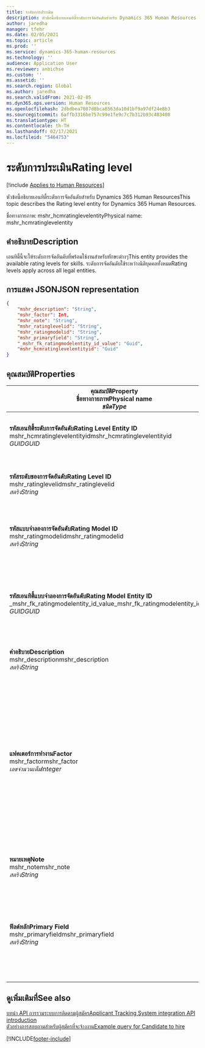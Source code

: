 ```yaml
---
title: ระดับการประเมิน
description: หัวข้อนี้อธิบายเอนทิตี้ระดับการจัดอันดับสำหรับ Dynamics 365 Human Resources
author: jaredha
manager: tfehr
ms.date: 02/05/2021
ms.topic: article
ms.prod: ''
ms.service: dynamics-365-human-resources
ms.technology: ''
audience: Application User
ms.reviewer: anbichse
ms.custom: ''
ms.assetid: ''
ms.search.region: Global
ms.author: jaredha
ms.search.validFrom: 2021-02-05
ms.dyn365.ops.version: Human Resources
ms.openlocfilehash: 2dbdbea7087d8bca8563da10d1bf9a97df24e8b3
ms.sourcegitcommit: 6affb3316be757c99e1fe9c7c7b312b93c483408
ms.translationtype: HT
ms.contentlocale: th-TH
ms.lasthandoff: 02/17/2021
ms.locfileid: "5464753"
---
```

# <a name="rating-level"></a><span data-ttu-id="75d00-103">ระดับการประเมิน</span><span class="sxs-lookup"><span data-stu-id="75d00-103">Rating level</span></span>

[!include [Applies to Human Resources](../includes/applies-to-hr.md)]

<span data-ttu-id="75d00-104">หัวข้อนี้อธิบายเอนทิตี้ระดับการจัดอันดับสำหรับ Dynamics 365 Human Resources</span><span class="sxs-lookup"><span data-stu-id="75d00-104">This topic describes the Rating level entity for Dynamics 365 Human Resources.</span></span>

<span data-ttu-id="75d00-105">ชื่อทางกายภาพ: mshr_hcmratinglevelentity</span><span class="sxs-lookup"><span data-stu-id="75d00-105">Physical name: mshr_hcmratinglevelentity</span></span>

## <a name="description"></a><span data-ttu-id="75d00-106">คำอธิบาย</span><span class="sxs-lookup"><span data-stu-id="75d00-106">Description</span></span>

<span data-ttu-id="75d00-107">เอนทิตี้นี้จะให้ระดับการจัดอันดับที่พร้อมใช้งานสำหรับทักษะต่างๆ</span><span class="sxs-lookup"><span data-stu-id="75d00-107">This entity provides the available rating levels for skills.</span></span> <span data-ttu-id="75d00-108">ระดับการจัดอันดับใช้ระหว่างนิติบุคคลทั้งหมด</span><span class="sxs-lookup"><span data-stu-id="75d00-108">Rating levels apply across all legal entities.</span></span>

## <a name="json-representation"></a><span data-ttu-id="75d00-109">การแสดง JSON</span><span class="sxs-lookup"><span data-stu-id="75d00-109">JSON representation</span></span>

```json
{
    "mshr_description": "String",
    "mshr_factor": Int,
    "mshr_note": "String",
    "mshr_ratinglevelid": "String",
    "mshr_ratingmodelid": "String",
    "mshr_primaryfield": "String",
    "_mshr_fk_ratingmodelentity_id_value": "Guid",
    "mshr_hcmratinglevelentityid": "Guid"
}
```

## <a name="properties"></a><span data-ttu-id="75d00-110">คุณสมบัติ</span><span class="sxs-lookup"><span data-stu-id="75d00-110">Properties</span></span>

| <span data-ttu-id="75d00-111">คุณสมบัติ</span><span class="sxs-lookup"><span data-stu-id="75d00-111">Property</span></span><br><span data-ttu-id="75d00-112">**ชื่อทางกายภาพ**</span><span class="sxs-lookup"><span data-stu-id="75d00-112">**Physical name**</span></span><br><span data-ttu-id="75d00-113">**_ชนิด_**</span><span class="sxs-lookup"><span data-stu-id="75d00-113">**_Type_**</span></span> | <span data-ttu-id="75d00-114">ใช้</span><span class="sxs-lookup"><span data-stu-id="75d00-114">Use</span></span> | <span data-ttu-id="75d00-115">คำอธิบาย</span><span class="sxs-lookup"><span data-stu-id="75d00-115">Description</span></span> |
| --- | --- | --- |
| <span data-ttu-id="75d00-116">**รหัสเอนทิตี้ระดับการจัดอันดับ**</span><span class="sxs-lookup"><span data-stu-id="75d00-116">**Rating Level Entity ID**</span></span><br><span data-ttu-id="75d00-117">mshr_hcmratinglevelentityid</span><span class="sxs-lookup"><span data-stu-id="75d00-117">mshr_hcmratinglevelentityid</span></span><br><span data-ttu-id="75d00-118">*GUID*</span><span class="sxs-lookup"><span data-stu-id="75d00-118">*GUID*</span></span> | <span data-ttu-id="75d00-119">อ่านอย่างเดียว</span><span class="sxs-lookup"><span data-stu-id="75d00-119">Read-only</span></span><br><span data-ttu-id="75d00-120">จำเป็นต้องระบุ</span><span class="sxs-lookup"><span data-stu-id="75d00-120">Required</span></span><br><span data-ttu-id="75d00-121">ระบบถูกสร้างขึ้น</span><span class="sxs-lookup"><span data-stu-id="75d00-121">System-generated</span></span> | <span data-ttu-id="75d00-122">ตัวระบุเฉพาะที่ระบบสร้างขึ้นสำหรับระดับ</span><span class="sxs-lookup"><span data-stu-id="75d00-122">The system-generated unique identifier for the level.</span></span> |
| <span data-ttu-id="75d00-123">**รหัสระดับของการจัดอันดับ**</span><span class="sxs-lookup"><span data-stu-id="75d00-123">**Rating Level ID**</span></span><br><span data-ttu-id="75d00-124">mshr_ratinglevelid</span><span class="sxs-lookup"><span data-stu-id="75d00-124">mshr_ratinglevelid</span></span><br><span data-ttu-id="75d00-125">*สตริง*</span><span class="sxs-lookup"><span data-stu-id="75d00-125">*String*</span></span> | <span data-ttu-id="75d00-126">อ่าน/เขียน</span><span class="sxs-lookup"><span data-stu-id="75d00-126">Read/write</span></span><br><span data-ttu-id="75d00-127">จำเป็นต้องระบุ</span><span class="sxs-lookup"><span data-stu-id="75d00-127">Required</span></span> | <span data-ttu-id="75d00-128">ตัวระบุเฉพาะที่ผู้ใช้สามารถอ่านได้สำหรับระดับ</span><span class="sxs-lookup"><span data-stu-id="75d00-128">User-readable unique identifier for the level.</span></span> |
| <span data-ttu-id="75d00-129">**รหัสแบบจำลองการจัดอันดับ**</span><span class="sxs-lookup"><span data-stu-id="75d00-129">**Rating Model ID**</span></span><br><span data-ttu-id="75d00-130">mshr_ratingmodelid</span><span class="sxs-lookup"><span data-stu-id="75d00-130">mshr_ratingmodelid</span></span><br><span data-ttu-id="75d00-131">*สตริง*</span><span class="sxs-lookup"><span data-stu-id="75d00-131">*String*</span></span> | <span data-ttu-id="75d00-132">อ่าน/เขียน</span><span class="sxs-lookup"><span data-stu-id="75d00-132">Read/write</span></span><br><span data-ttu-id="75d00-133">จำเป็นต้องระบุ</span><span class="sxs-lookup"><span data-stu-id="75d00-133">Required</span></span> | <span data-ttu-id="75d00-134">แบบจำลองการจัดอันดับซึ่งระดับการจัดอันดับเป็นสมาชิกอยู่</span><span class="sxs-lookup"><span data-stu-id="75d00-134">The rating model to which the rating level belongs.</span></span> |
| <span data-ttu-id="75d00-135">**รหัสเอนทิตี้แบบจำลองการจัดอันดับ**</span><span class="sxs-lookup"><span data-stu-id="75d00-135">**Rating Model Entity ID**</span></span><br><span data-ttu-id="75d00-136">_mshr_fk_ratingmodelentity_id_value</span><span class="sxs-lookup"><span data-stu-id="75d00-136">_mshr_fk_ratingmodelentity_id_value</span></span><br><span data-ttu-id="75d00-137">*GUID*</span><span class="sxs-lookup"><span data-stu-id="75d00-137">*GUID*</span></span> | <span data-ttu-id="75d00-138">อ่านอย่างเดียว</span><span class="sxs-lookup"><span data-stu-id="75d00-138">Read-only</span></span><br><span data-ttu-id="75d00-139">จำเป็นต้องระบุ</span><span class="sxs-lookup"><span data-stu-id="75d00-139">Required</span></span><br><span data-ttu-id="75d00-140">คีย์นอก: mshr_hcmratingmodelentityid ของ mshr_hcmratingmodelentity</span><span class="sxs-lookup"><span data-stu-id="75d00-140">Foreign key: mshr_hcmratingmodelentityid of mshr_hcmratingmodelentity</span></span> | <span data-ttu-id="75d00-141">ตัวระบุที่สร้างขึ้นสำหรับแบบจำลองการจัดอันดับซึ่งระดับการจัดอันดับเป็นสมาชิกอยู่</span><span class="sxs-lookup"><span data-stu-id="75d00-141">The system-generated identifier for the rating model to which the rating level belongs.</span></span> |
| <span data-ttu-id="75d00-142">**คำอธิบาย**</span><span class="sxs-lookup"><span data-stu-id="75d00-142">**Description**</span></span><br><span data-ttu-id="75d00-143">mshr_description</span><span class="sxs-lookup"><span data-stu-id="75d00-143">mshr_description</span></span><br><span data-ttu-id="75d00-144">*สตริง*</span><span class="sxs-lookup"><span data-stu-id="75d00-144">*String*</span></span> | <span data-ttu-id="75d00-145">อ่าน/เขียน</span><span class="sxs-lookup"><span data-stu-id="75d00-145">Read/write</span></span><br><span data-ttu-id="75d00-146">จำเป็นต้องระบุ</span><span class="sxs-lookup"><span data-stu-id="75d00-146">Required</span></span> | <span data-ttu-id="75d00-147">คำอธิบายของระดับการจัดอันดับ</span><span class="sxs-lookup"><span data-stu-id="75d00-147">The description of the rating level.</span></span> |
| <span data-ttu-id="75d00-148">**แฟคเตอร์การทำงาน**</span><span class="sxs-lookup"><span data-stu-id="75d00-148">**Factor**</span></span><br><span data-ttu-id="75d00-149">mshr_factor</span><span class="sxs-lookup"><span data-stu-id="75d00-149">mshr_factor</span></span><br><span data-ttu-id="75d00-150">*เลขจำนวนเต็ม*</span><span class="sxs-lookup"><span data-stu-id="75d00-150">*Integer*</span></span> | <span data-ttu-id="75d00-151">อ่าน/เขียน</span><span class="sxs-lookup"><span data-stu-id="75d00-151">Read/write</span></span><br><span data-ttu-id="75d00-152">จำเป็นต้องระบุ</span><span class="sxs-lookup"><span data-stu-id="75d00-152">Required</span></span> | <span data-ttu-id="75d00-153">ตัวคูณสำหรับระดับการจัดอันดับ</span><span class="sxs-lookup"><span data-stu-id="75d00-153">The factor for the rating level.</span></span> <span data-ttu-id="75d00-154">เมื่อคุณเปรียบเทียบรายการที่มีหมายเลขที่แตกต่างกันของระดับการจัดอันดับ ตัวคูณจะใช้เพื่อปรับคะแนนให้เป็นค่าปกติ</span><span class="sxs-lookup"><span data-stu-id="75d00-154">When you compare items with a different number of rating levels, the factor is used to normalize the scores.</span></span> <span data-ttu-id="75d00-155">ค่าต้องเป็นเลขจํานวนเต็มระหว่าง 0 ถึง 9</span><span class="sxs-lookup"><span data-stu-id="75d00-155">The value must be an integer between 0 and 9.</span></span> |
| <span data-ttu-id="75d00-156">**หมายเหตุ**</span><span class="sxs-lookup"><span data-stu-id="75d00-156">**Note**</span></span><br><span data-ttu-id="75d00-157">mshr_note</span><span class="sxs-lookup"><span data-stu-id="75d00-157">mshr_note</span></span><br><span data-ttu-id="75d00-158">*สตริง*</span><span class="sxs-lookup"><span data-stu-id="75d00-158">*String*</span></span> | <span data-ttu-id="75d00-159">อ่าน/เขียน</span><span class="sxs-lookup"><span data-stu-id="75d00-159">Read/write</span></span><br><span data-ttu-id="75d00-160">ไม่จำเป็นต้องระบุ</span><span class="sxs-lookup"><span data-stu-id="75d00-160">Optional</span></span> | <span data-ttu-id="75d00-161">หมายเหตุใดๆที่สัมพันธ์กับระดับการจัดอันดับ</span><span class="sxs-lookup"><span data-stu-id="75d00-161">Any notes associated with the rating level.</span></span> |
| <span data-ttu-id="75d00-162">**ฟิลด์หลัก**</span><span class="sxs-lookup"><span data-stu-id="75d00-162">**Primary Field**</span></span><br><span data-ttu-id="75d00-163">mshr_primaryfield</span><span class="sxs-lookup"><span data-stu-id="75d00-163">mshr_primaryfield</span></span><br><span data-ttu-id="75d00-164">*สตริง*</span><span class="sxs-lookup"><span data-stu-id="75d00-164">*String*</span></span> | <span data-ttu-id="75d00-165">อ่านอย่างเดียว</span><span class="sxs-lookup"><span data-stu-id="75d00-165">Read-only</span></span><br><span data-ttu-id="75d00-166">จำเป็นต้องระบุ</span><span class="sxs-lookup"><span data-stu-id="75d00-166">Required</span></span> | <span data-ttu-id="75d00-167">ฟิลด์ที่จะใช้เป็นตัวระบุของเรกคอร์ดเอนทิตี้</span><span class="sxs-lookup"><span data-stu-id="75d00-167">Field to be used as an identifier of the entity record.</span></span> <span data-ttu-id="75d00-168">ชุดของรหัสระดับการจัดอันดับและรหัสแบบจำลองการจัดอันดับ</span><span class="sxs-lookup"><span data-stu-id="75d00-168">Combination of rating level ID and rating model ID.</span></span> |

## <a name="see-also"></a><span data-ttu-id="75d00-169">ดูเพิ่มเติมที่</span><span class="sxs-lookup"><span data-stu-id="75d00-169">See also</span></span>

[<span data-ttu-id="75d00-170">บทนํา API การรวมระบบการติดตามผู้สมัคร</span><span class="sxs-lookup"><span data-stu-id="75d00-170">Applicant Tracking System integration API introduction</span></span>](hr-admin-integration-ats-api-introduction.md)<br>
[<span data-ttu-id="75d00-171">ตัวอย่างการสอบถามสำหรับผู้สมัครที่จะจ้างงาน</span><span class="sxs-lookup"><span data-stu-id="75d00-171">Example query for Candidate to hire</span></span>](hr-admin-integration-ats-api-candidate-to-hire-example-query.md)



[!INCLUDE[footer-include](../includes/footer-banner.md)]